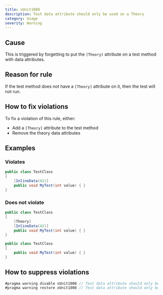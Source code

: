 ```yaml
---
title: xUnit1008
description: Test data attribute should only be used on a Theory
category: Usage
severity: Warning
---
```


## Cause

This is triggered by forgetting to put the `[Theory]` attribute on a test method with data attributes.

## Reason for rule

If the test method does not have a `[Theory]` attribute on it, then the test will not run.

## How to fix violations

To fix a violation of this rule, either:

* Add a `[Theory]` attribute to the test method
* Remove the theory data attributes

## Examples

### Violates

```csharp
public class TestClass
{
	[InlineData(42)]
	public void MyTest(int value) { }
}
```

### Does not violate

```csharp
public class TestClass
{
	[Theory]
	[InlineData(42)]
	public void MyTest(int value) { }
}
```

```csharp
public class TestClass
{
	public void MyTest(int value) { }
}
```

## How to suppress violations

```csharp
#pragma warning disable xUnit1008 // Test data attribute should only be used on a Theory
#pragma warning restore xUnit1008 // Test data attribute should only be used on a Theory
```
